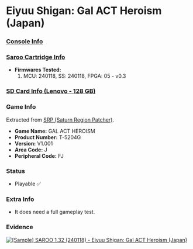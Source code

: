 # Eiyuu Shigan: Gal ACT Heroism (Japan)

### [Console Info](../../../../../Info/Consoles/VA13/README.md)

### [Saroo Cartridge Info](../../../../../Info/Cartridges/RetroGameParadiseStore/1.32F/README.md)

- <b>Firmwares Tested:</b>
  1. MCU: 240118, SS: 240118, FPGA: 05 - v0.3

### [SD Card Info (Lenovo - 128 GB)](../../../../../Info/SdCards/Lenovo/128GB/fat32/README.md)

### Game Info

Extracted from [SRP (Saturn Region Patcher)](https://segaxtreme.net/resources/saturn-region-patcher.81/download).

- <b>Game Name:</b> GAL ACT HEROISM
- <b>Product Number:</b> T-5204G
- <b>Version:</b> V1.001
- <b>Area Code:</b> J
- <b>Peripheral Code:</b> FJ

### Status

- Playable :white_check_mark:

### Extra Info

- It does need a full gameplay test.

### Evidence

[![[Sample] SAROO 1.32 (240118) - Eiyuu Shigan: Gal ACT Heroism (Japan)](https://img.youtube.com/vi/o_B2zI3_PWU/0.jpg)](https://www.youtube.com/watch?v=o_B2zI3_PWU)
